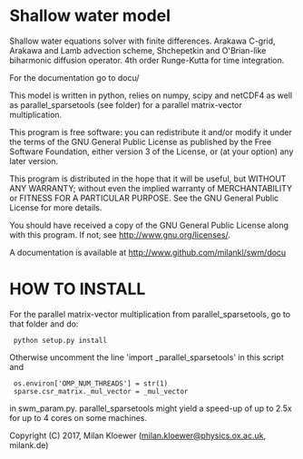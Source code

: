 # Shallow water model
Shallow water equations solver with finite differences. Arakawa C-grid, Arakawa and Lamb advection scheme, Shchepetkin and O'Brian-like biharmonic diffusion operator. 4th order Runge-Kutta for time integration.

For the documentation go to docu/

This model is written in python, relies on numpy, scipy and netCDF4 as well as parallel_sparsetools (see folder) for a parallel matrix-vector multiplication.

This program is free software: you can redistribute it and/or modify
it under the terms of the GNU General Public License as published by
the Free Software Foundation, either version 3 of the License, or
(at your option) any later version.

This program is distributed in the hope that it will be useful,
but WITHOUT ANY WARRANTY; without even the implied warranty of
MERCHANTABILITY or FITNESS FOR A PARTICULAR PURPOSE.  See the
GNU General Public License for more details.

You should have received a copy of the GNU General Public License
along with this program.  If not, see <http://www.gnu.org/licenses/>.

A documentation is available at
http://www.github.com/milankl/swm/docu

# HOW TO INSTALL

For the parallel matrix-vector multiplication from parallel_sparsetools, go to that folder and do:
     
     python setup.py install
     
Otherwise uncomment the line 'import _parallel_sparsetools' in this script and

     os.environ['OMP_NUM_THREADS'] = str(1)
     sparse.csr_matrix._mul_vector = _mul_vector

in swm_param.py. parallel_sparsetools might yield a speed-up of up to 2.5x for up to 4 cores on some machines.

Copyright (C) 2017,  Milan Kloewer (milan.kloewer@physics.ox.ac.uk, milank.de)
